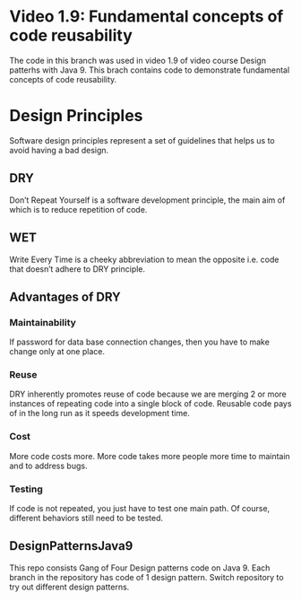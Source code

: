 # Video 1.9: Fundamental concepts of code reusability
The code in this branch was used in video 1.9 of video course Design patterhs with Java 9. 
This brach contains code to demonstrate fundamental concepts of code reusability. 

# Design Principles
Software design principles represent a set of guidelines that helps us to avoid having a bad design.

## DRY 
Don’t Repeat Yourself is a software development principle, the main aim of which is to reduce repetition of code.
## WET
Write Every Time is a cheeky abbreviation to mean the opposite i.e. code that doesn’t adhere to DRY principle.

## Advantages of DRY

### Maintainability
If password for data base connection changes, then you have to make change only at one place. 

### Reuse
DRY inherently promotes reuse of code because we are merging 2 or more instances of repeating code into a single block of code. Reusable code pays of in the long run as it speeds development time.

### Cost
More code costs more. More code takes more people more time to maintain and to address bugs.

### Testing
If code is not repeated, you just have to test one main path. Of course, different behaviors still need to be tested.

## DesignPatternsJava9
This repo consists Gang of Four Design patterns code on Java 9. Each branch in the repository has code of 1 design pattern. Switch repository to try out different design patterns.
